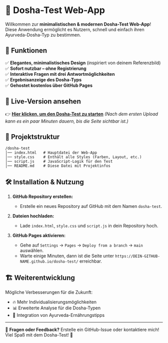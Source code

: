 # 🌿 Dosha-Test Web-App

Willkommen zur **minimalistischen & modernen Dosha-Test Web-App**! Diese Anwendung ermöglicht es Nutzern, schnell und einfach ihren Ayurveda-Dosha-Typ zu bestimmen.

## 📌 Funktionen
✅ **Elegantes, minimalistisches Design** (inspiriert von deinem Referenzbild)  
✅ **Sofort nutzbar – ohne Registrierung**  
✅ **Interaktive Fragen mit drei Antwortmöglichkeiten**  
✅ **Ergebnisanzeige des Dosha-Typs**  
✅ **Gehostet kostenlos über GitHub Pages**  

## 🚀 Live-Version ansehen
👉 [**Hier klicken, um den Dosha-Test zu starten**](https://DEIN-GITHUB-NAME.github.io/dosha-test/) *(Nach dem ersten Upload kann es ein paar Minuten dauern, bis die Seite sichtbar ist.)*

## 📂 Projektstruktur
```
/dosha-test
│── index.html   # Hauptdatei der Web-App
│── style.css    # Enthält alle Styles (Farben, Layout, etc.)
│── script.js    # JavaScript-Logik für den Test
│── README.md    # Diese Datei mit Projektinfos
```

## 🛠 Installation & Nutzung
1. **GitHub Repository erstellen:**
   - Erstelle ein neues Repository auf GitHub mit dem Namen `dosha-test`.
   
2. **Dateien hochladen:**
   - Lade `index.html`, `style.css` und `script.js` in dein Repository hoch.
   
3. **GitHub Pages aktivieren:**
   - Gehe auf `Settings` → `Pages` → `Deploy from a branch` → `main` auswählen.
   - Warte einige Minuten, dann ist die Seite unter `https://DEIN-GITHUB-NAME.github.io/dosha-test/` erreichbar.
   
## 🏗 Weiterentwicklung
Mögliche Verbesserungen für die Zukunft:
- 🔥 Mehr Individualisierungsmöglichkeiten
- 📊 Erweiterte Analyse für die Dosha-Typen
- 🌱 Integration von Ayurveda-Ernährungstipps

---
📩 **Fragen oder Feedback?** Erstelle ein GitHub-Issue oder kontaktiere mich! Viel Spaß mit dem Dosha-Test! 🌿
